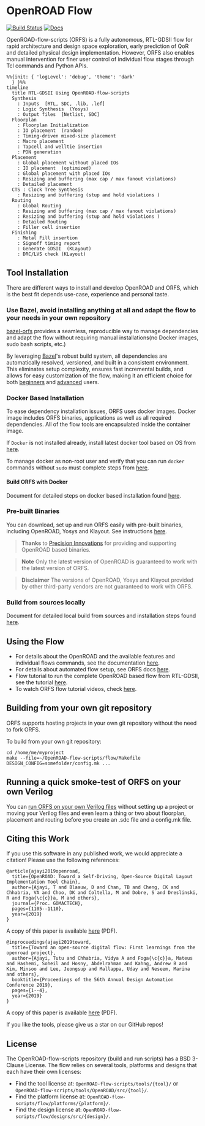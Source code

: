 # OpenROAD Flow

[![Build Status](https://jenkins.openroad.tools/buildStatus/icon?job=OpenROAD-flow-scripts-Public%2Fpublic_tests_all%2Fmaster)](https://jenkins.openroad.tools/view/Public/job/OpenROAD-flow-scripts-Public/job/public_tests_all/job/master/)
[![Docs](https://readthedocs.org/projects/openroad-flow-scripts/badge/?version=latest)](https://openroad-flow-scripts.readthedocs.io/en/latest/?badge=latest)

OpenROAD-flow-scripts (ORFS) is a fully autonomous, RTL-GDSII flow
for rapid architecture and design space exploration, early prediction
of QoR and detailed physical design implementation. However, ORFS
also enables manual intervention for finer user control of individual
flow stages through Tcl commands and Python APIs.

```mermaid
%%{init: { 'logLevel': 'debug', 'theme': 'dark'
  } }%%
timeline
  title RTL-GDSII Using OpenROAD-flow-scripts
  Synthesis
    : Inputs  [RTL, SDC, .lib, .lef]
    : Logic Synthesis  (Yosys)
    : Output files  [Netlist, SDC]
  Floorplan
    : Floorplan Initialization
    : IO placement  (random)
    : Timing-driven mixed-size placement
    : Macro placement
    : Tapcell and welltie insertion
    : PDN generation
  Placement
    : Global placement without placed IOs
    : IO placement  (optimized)
    : Global placement with placed IOs
    : Resizing and buffering (max cap / max fanout violations)
    : Detailed placement
  CTS : Clock Tree Synthesis
    : Resizing and buffering (stup and hold violations )
  Routing
    : Global Routing
    : Resizing and buffering (max cap / max fanout violations)
    : Resizing and buffering (stup and hold violations )
    : Detailed Routing
    : Filler cell insertion
  Finishing
    : Metal Fill insertion
    : Signoff timing report
    : Generate GDSII  (KLayout)
    : DRC/LVS check (KLayout)
```

## Tool Installation

There are different ways to install and develop OpenROAD and ORFS, which is the best fit depends use-case, experience and personal taste.

### Use Bazel, avoid installing anything at all and adapt the flow to your needs in your own repository

[bazel-orfs](https://github.com/The-OpenROAD-Project/bazel-orfs) provides a seamless, reproducible way to manage dependencies and adapt the flow without requiring manual installations(no Docker images, sudo bash scripts, etc.)

By leveraging [Bazel](https://bazel.build/)'s robust build system, all dependencies are automatically resolved, versioned, and built in a consistent environment. This eliminates setup complexity, ensures fast incremental builds, and allows for easy customization of the flow, making it an efficient choice for both [beginners](https://github.com/Pinata-Consulting/RegFileStudy) and [advanced](https://github.com/The-OpenROAD-Project/megaboom) users.

### Docker Based Installation

To ease dependency installation issues, ORFS uses docker images.
Docker image includes ORFS binaries, applications as well as all
required dependencies. All of the flow tools are encapsulated
inside the container image.

If `Docker` is not installed already, install latest docker tool
based on OS from [here](https://docs.docker.com/engine/install/).

To manage docker as non-root user and verify that you can run
`docker` commands without `sudo` must complete steps from
[here](https://docs.docker.com/engine/install/linux-postinstall/).

#### Build ORFS with Docker

Document for detailed steps on docker based installation found
[here](./docs/user/BuildWithDocker.md).

### Pre-built Binaries

You can download, set up and run ORFS easily with pre-built
binaries, including OpenROAD, Yosys and Klayout. See instructions
[here](./docs/user/BuildWithPrebuilt.md).

> **Thanks** to [Precision Innovations](https://precisioninno.com/) for
> providing and supporting OpenROAD based binaries.

> **Note** Only the latest version of OpenROAD is guaranteed to work with
> the latest version of ORFS.

> **Disclaimer** The versions of OpenROAD, Yosys and Klayout provided by
> other third-party vendors are not guaranteed to work with ORFS.

### Build from sources locally

Document for detailed local build from sources and installation steps found [here](./docs/user/BuildLocally.md).

## Using the Flow

- For details about the OpenROAD and the available features and
  individual flows commands, see the documentation
  [here](https://openroad.readthedocs.io/en/latest/).
- For details about automated flow setup, see ORFS docs
  [here](https://openroad-flow-scripts.readthedocs.io/en/latest/index2.html#getting-started-with-openroad-flow-scripts).
- Flow tutorial to run the complete OpenROAD based flow from
  RTL-GDSII, see the tutorial
  [here](https://openroad-flow-scripts.readthedocs.io/en/latest/tutorials/FlowTutorial.html).
- To watch ORFS flow tutorial videos, check
  [here](https://theopenroadproject.org/video).

## Building from your own git repository

ORFS supports hosting projects in your own git repository
without the need to fork ORFS.

To build from your own git repository:

    cd /home/me/myproject
    make --file=~/OpenROAD-flow-scripts/flow/Makefile DESIGN_CONFIG=somefolder/config.mk ...

## Running a quick smoke-test of ORFS on your own Verilog

You can [run ORFS on your own Verilog files](./flow/designs/asap7/minimal/README.md)
without setting up a project or moving your Verilog files and even learn
a thing or two about floorplan, placement and routing
before you create an .sdc file and a config.mk file.

## Citing this Work

If you use this software in any published work, we would appreciate a citation!
Please use the following references:

```
@article{ajayi2019openroad,
  title={OpenROAD: Toward a Self-Driving, Open-Source Digital Layout Implementation Tool Chain},
  author={Ajayi, T and Blaauw, D and Chan, TB and Cheng, CK and Chhabria, VA and Choo, DK and Coltella, M and Dobre, S and Dreslinski, R and Foga{\c{c}}a, M and others},
  journal={Proc. GOMACTECH},
  pages={1105--1110},
  year={2019}
}
```

A copy of this paper is available
[here](http://people.ece.umn.edu/users/sachin/conf/gomactech19.pdf) (PDF).

```
@inproceedings{ajayi2019toward,
  title={Toward an open-source digital flow: First learnings from the openroad project},
  author={Ajayi, Tutu and Chhabria, Vidya A and Foga{\c{c}}a, Mateus and Hashemi, Soheil and Hosny, Abdelrahman and Kahng, Andrew B and Kim, Minsoo and Lee, Jeongsup and Mallappa, Uday and Neseem, Marina and others},
  booktitle={Proceedings of the 56th Annual Design Automation Conference 2019},
  pages={1--4},
  year={2019}
}
```

A copy of this paper is available
[here](https://vlsicad.ucsd.edu/Publications/Conferences/371/c371.pdf) (PDF).

If you like the tools, please give us a star on our GitHub repos!

## License

The OpenROAD-flow-scripts repository (build and run scripts) has a BSD 3-Clause License.
The flow relies on several tools, platforms and designs that each have their own licenses:

- Find the tool license at: `OpenROAD-flow-scripts/tools/{tool}/` or `OpenROAD-flow-scripts/tools/OpenROAD/src/{tool}/`.
- Find the platform license at: `OpenROAD-flow-scripts/flow/platforms/{platform}/`.
- Find the design license at: `OpenROAD-flow-scripts/flow/designs/src/{design}/`.
